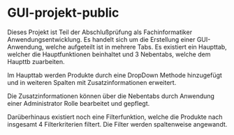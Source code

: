 # GUI-projekt-public

Dieses Projekt ist Teil der Abschlußprüfung als Fachinformatiker Anwendungsentwicklung.
Es handelt sich um die Erstellung einer GUI-Anwendung, welche aufgeteilt ist in mehrere Tabs.
Es existiert ein Haupttab, welcher die Hauptfunktionen beinhaltet und 3 Nebentabs, welche dem Haupttb zuarbeiten.

Im Haupttab werden Produkte durch eine DropDown Methode hinzugefügt und in weiteren Spalten mit Zusatzinformationen erweitert.

Die Zusatzinformationen können über die Nebentabs durch Anwendung einer Administrator Rolle bearbeitet und gepflegt.

Darüberhinaus existiert noch eine Filterfunktion, welche die Produkte nach insgesamt 4 Filterkriterien filtert. 
Die Filter werden spaltenweise angewandt.
